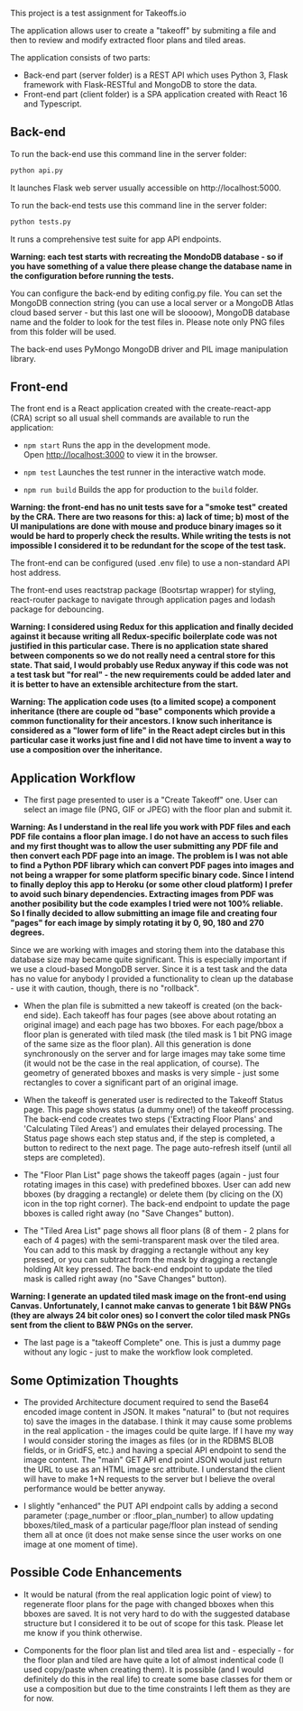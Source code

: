 This project is a test assignment for Takeoffs.io

The application allows user to create a "takeoff" by submiting a file and then 
to review and modify extracted floor plans and tiled areas.

The application consists of two parts:
- Back-end part (server folder) is a REST API which uses Python 3, Flask framework with Flask-RESTful and MongoDB to store the data.
- Front-end part (client folder) is a SPA application created with React 16 and Typescript.

## Back-end

To run the back-end use this command line in the server folder: 
```sh
python api.py
```

It launches Flask web server usually accessible on http://localhost:5000.


To run the back-end tests use this command line in the server folder: 

```sh
python tests.py
```

It runs a comprehensive test suite for app API endpoints.

**Warning: each test starts with recreating the MondoDB database - so if you have something of a value there please change the database name in the configuration before running the tests.**

You can configure the back-end by editing config.py file. You can set the MongoDB connection string (you can use a local server or a MongoDB Atlas cloud based server - but this last one will be sloooow), MongoDB database name and the folder to look for the test files in. Please note only PNG files from this folder will be used.

The back-end uses PyMongo MongoDB driver and PIL image manipulation library.

## Front-end

The front end is a React application created with the create-react-app (CRA) script so all usual shell commands are available to run the application:

- `npm start`
Runs the app in the development mode.<br>
Open [http://localhost:3000](http://localhost:3000) to view it in the browser.

- `npm test`
Launches the test runner in the interactive watch mode.

- `npm run build`
Builds the app for production to the `build` folder.

**Warning: the front-end has no unit tests save for a "smoke test" created by the CRA. There are two reasons for this: a) lack of time; b) most of the UI manipulations are done with mouse and produce binary images so it would be hard to properly check the results. While writing the tests is not impossible I considered it to be redundant for the scope of the test task.**

The front-end can be configured (used .env file) to use a non-standard API host address.

The front-end uses reactstrap package (Bootsrtap wrapper) for styling, react-router package to navigate through application pages and lodash package for debouncing.

**Warning: I considered using Redux for this application and finally decided against it because writing all Redux-specific boilerplate code was not justified in this particular case. There is no application state shared between components so we do not really need a central store for this state. That said, I would probably use Redux anyway if this code was not a test task but "for real" - the new requirements could be added later and it is better to have an extensible architecture from the start.**

**Warning: The application code uses (to a limited scope) a component inheritance (there are couple od "base" components which provide a common functionality for their ancestors. I know such inheritance is considered as a "lower form of life" in the React adept circles but in this particular case it works just fine and I did not have time to invent a way to use a composition over the inheritance.**

## Application Workflow

- The first page presented to user is a "Create Takeoff" one. User can select an image file (PNG, GIF or JPEG) with the floor plan and submit it.

**Warning: As I understand in the real life you work with PDF files and each PDF file contains a floor plan image. I do not have an access to such files and my first thought was to allow the user submitting any PDF file and then convert each PDF page into an image. The problem is 
I was not able to find a Python PDF library which can convert PDF pages into images and not being a wrapper for some platform specific binary code. Since I intend to finally deploy this app to Heroku (or some other cloud platform) I prefer to avoid such binary dependencies. Extracting images from PDF was another posibility but the code examples I tried were not 100% reliable. So I finally decided to allow submitting an image file and creating four "pages" for each image by simply rotating it by 0, 90, 180 and 270 degrees.**

Since we are working with images and storing them into the database this database size may became quite significant. This is especially important if we use a cloud-based MongoDB server. Since it is a test task and the data has no value for anybody I provided a functionality to clean up the database - use it with caution, though, there is no "rollback".

- When the plan file is submitted a new takeoff is created (on the back-end side). Each takeoff has four pages (see above about rotating an original image) and each page has two bboxes. For each page/bbox a floor plan is generated with tiled mask (the tiled mask is 1 bit PNG image of the same size as the floor plan). All this generation is done synchronously on the server and for large images may take some time (it would not be the case in the real application, of course). The geometry of generated bboxes and masks is very simple - just some rectangles to cover a significant part of an original image.

- When the takeoff is generated user is redirected to the Takeoff Status page. This page shows status (a dummy one!) of the takeoff processing. The back-end code creates two steps ('Extracting Floor Plans' and 'Calculating Tiled Areas') and emulates their delayed processing. The Status page shows each step status and, if the step is completed, a button to redirect to the next page. The page auto-refresh itself (until all steps are completed).

- The "Floor Plan List" page shows the takeoff pages (again - just four rotating images in this case) with predefined bboxes. User can add new bboxes (by dragging a rectangle) or delete them (by clicing on the (X) icon in the top right corner). The back-end endpoint to update the page bboxes is called right away (no "Save Changes" button). 

- The "Tiled Area List" page shows all floor plans (8 of them - 2 plans for each of 4 pages) with the semi-transparent mask over the tiled area. You can add to this mask by dragging a rectangle without any key pressed, or you can subtract from the mask by dragging a rectangle holding Alt key pressed. The back-end endpoint to update the tiled mask is called right away (no "Save Changes" button).

**Warning: I generate an updated tiled mask image on the front-end using Canvas. Unfortunately, I cannot make canvas to generate 1 bit B&W PNGs (they are always 24 bit color ones) so I convert the color tiled mask PNGs sent from the client to B&W PNGs on the server.**

- The last page is a "takeoff Complete" one. This is just a dummy page without any logic - just to make the workflow look completed.

## Some Optimization Thoughts

- The provided Architecture document required to send the Base64 encoded image content in JSON. It makes "natural" to (but not requires to) save the images in the database. I think it may cause some problems in the real application - the images could be quite large. If I have my way I would consider storing the images as files (or in the RDBMS BLOB fields, or in GridFS, etc.) and having a special API endpoint to send the image content. The "main" GET API end point JSON would just return the URL to use as an HTML image src attribute. I understand the client will have to make 1+N requests to the server but I believe the overal performance would be better anyway.

- I slightly "enhanced" the PUT API endpoint calls by adding a second parameter (:page_number or :floor_plan_number) to allow updating bboxes/tiled_mask of a particular page/floor plan instead of sending them all at once (it does not make sense since the user works on one image at one moment of time).

## Possible Code Enhancements

- It would be natural (from the real application logic point of view) to regenerate floor plans for the page with changed bboxes when this bboxes are saved. It is not very hard to do with the suggested database structure but I considered it to be out of scope for this task. Please let me know if you think otherwise.

- Components for the floor plan list and tiled area list and - especially - for the floor plan and tiled are have quite a lot of almost indentical code (I used copy/paste when creating them). It is possible (and I would definitely do this in the real life) to create some base classes for them or use a composition but due to the time constraints I left them as they are for now.
